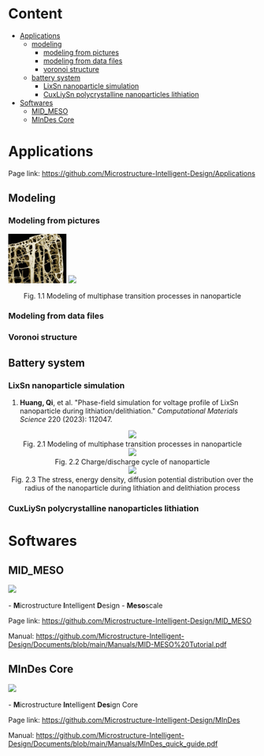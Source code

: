 # Content
- [Applications](#applications)
  - [modeling](#modeling)
    - [modeling from pictures](#modeling-from-pictures)
    - [modeling from data files](#modeling-from-data-files)
    - [voronoi structure](#voronoi-structure)
  - [battery system](#battery-system)
    - [LixSn nanoparticle simulation](#lixsn-nanoparticle-simulation)
    - [CuxLiySn polycrystalline nanoparticles lithiation](#cuxliysn-polycrystalline-nanoparticles-lithiation)
- [Softwares](#code-repository)
  - [MID_MESO](#mid_meso)
  - [MInDes Core](#mindes-core)
# Applications
Page link: https://github.com/Microstructure-Intelligent-Design/Applications
## Modeling
### Modeling from pictures
<p align=left>
<img src="https://github.com/Microstructure-Intelligent-Design/Guidance/blob/main/figures/bmp_figure.png" height="100px" />
<img src="https://https://github.com/Microstructure-Intelligent-Design/Guidance/blob/main/figures/bmp_structure.png" height="100px" />
</p>
<div align=center>
Fig. 1.1 Modeling of multiphase transition processes in nanoparticle
</div>

### Modeling from data files
### Voronoi structure
## Battery system
### LixSn nanoparticle simulation
1. **Huang, Qi**, et al. "Phase-field simulation for voltage profile of LixSn nanoparticle during lithiation/delithiation." *Computational Materials Science* 220 (2023): 112047.

<div align=center>
<img src="https://github.com/hq5088028/MInDes/blob/main/guide/Publications/figures/nanoparticle.jpg" width="300px">
</div>
<div align=center>
Fig. 2.1 Modeling of multiphase transition processes in nanoparticle
</div>

<div align=center>
<img src="https://github.com/hq5088028/MInDes/blob/main/guide/Publications/figures/cycling.jpg" width="800px">
</div>
<div align=center>
Fig. 2.2 Charge/discharge cycle of nanoparticle
</div>

<div align=center>
<img src="https://github.com/hq5088028/MInDes/blob/main/guide/Publications/figures/data_distribution.jpg" width="700px">
</div>
<div align=center>
Fig. 2.3 The stress, energy density, diffusion potential distribution over the radius of the nanoparticle during lithiation and delithiation process
</div>

### CuxLiySn polycrystalline nanoparticles lithiation

# Softwares
## MID_MESO
<div align=left>
<img src="https://github.com/Microstructure-Intelligent-Design/Documents/blob/main/Icon/MID_MESO_full.png" width="300px">
</div>

\- **M**icrostructure **I**ntelligent **D**esign - **Meso**scale

Page link: https://github.com/Microstructure-Intelligent-Design/MID_MESO

Manual: https://github.com/Microstructure-Intelligent-Design/Documents/blob/main/Manuals/MID-MESO%20Tutorial.pdf

## MInDes Core
<div align=left>
<img src="https://github.com/Microstructure-Intelligent-Design/Documents/blob/main/Icon/icon_full.png" width="200px">
</div>

\- **M**icrostructure **In**telligent **Des**ign Core

Page link: https://github.com/Microstructure-Intelligent-Design/MInDes

Manual: https://github.com/Microstructure-Intelligent-Design/Documents/blob/main/Manuals/MInDes_quick_guide.pdf